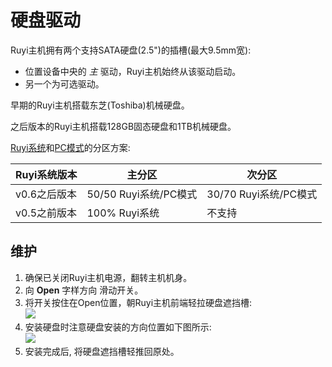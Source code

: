 # 硬盘驱动

Ruyi主机拥有两个支持SATA硬盘(2.5")的插槽(最大9.5mm宽):

* 位置设备中央的 _主_ 驱动，Ruyi主机始终从该驱动启动。
* 另一个为可选驱动。

早期的Ruyi主机搭载东芝(Toshiba)机械硬盘。

之后版本的Ruyi主机搭载128GB固态硬盘和1TB机械硬盘。

[Ruyi系统](os.md)和[PC模式](pc_mode.md)的分区方案:

| Ruyi系统版本 | 主分区 | 次分区
|-|-|-
| v0.6之后版本 | 50/50 Ruyi系统/PC模式 | 30/70 Ruyi系统/PC模式
| v0.5之前版本 | 100% Ruyi系统 | 不支持

## 维护

1. 确保已关闭Ruyi主机电源，翻转主机机身。
1. 向 __Open__ 字样方向 滑动开关。
1. 将开关按住在Open位置，朝Ruyi主机前端轻拉硬盘遮挡槽:  
![](/docs/img/harddrive_cover_open.jpg)
1. 安装硬盘时注意硬盘安装的方向位置如下图所示:  
![](/docs/img/harddrive_rail.jpg)
1. 安装完成后, 将硬盘遮挡槽轻推回原处。
